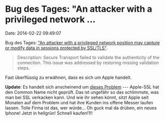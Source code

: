 Bug des Tages: \"An attacker with a privileged network \...
===========================================================

Date: 2014-02-22 09:49:07

Bug des Tages: [\"An attacker with a privileged network position may
capture or modify data in sessions protected by
SSL/TLS\"](http://support.apple.com/kb/HT6147).

> Description: Secure Transport failed to validate the authenticity of
> the connection. This issue was addressed by restoring missing
> validation steps.

Fast überflüssig zu erwähnen, dass es sich um Apple handelt.

**Update**: Es handelt sich anscheinend um [dieses
Problem](https://gist.github.com/rmoriz/fb2b0a6a0ce10550ab73) ---
Apple-SSL hat den Common Name nicht geprüft. Das ist ungefähr so das
schlimmste, was man bei SSL verkacken kann. Und wie ihr sehen könnt,
sitzt Apple seit Monaten auf dem Problem und hat ihre Kunden ins offene
Messer laufen lassen. Tolle Firma ist das, wer würde\... Oh guck mal da
drüben, ein neues Iphone! Jetzt in hellgrün! Schnell kaufen!1!!
